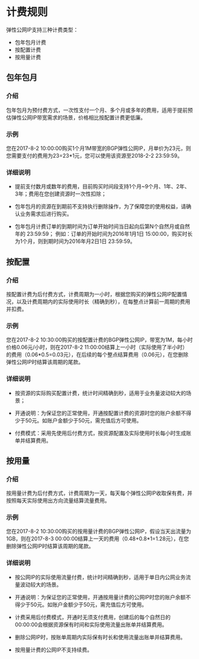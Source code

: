 # 计费规则

弹性公网IP支持三种计费类型：
 * 包年包月计费
 * 按配置计费
 * 按用量计费

## 包年包月

### 介绍
包年包月为预付费方式，一次性支付一个月、多个月或多年的费用，适用于提前预估弹性公网IP带宽需求的场景，价格相比按配置计费更低廉。
### 示例
您在2017-8-2 10:00:00购买1个月1M带宽的BGP弹性公网IP，月单价为23元，则您需要支付的费用为23=23*1元，您可以使用该资源至2018-2-2 23:59:59。
### 详细说明
- 提前支付数月或数年的费用，目前购买时间段支持1个月~9个月、1年、2年、3年；费用在您创建资源时一次性扣除；

- 包年包月的资源在到期前不支持执行删除操作，为了保障您的使用权益，请确认业务需求后进行购买。

- 包年包月计费订单的到期时间为订单开始时间当日起向后第N个自然月或自然年的 23:59:59；
例如：订单的开始时间为2016年1月1日 15:00:00，购买时长为1个月，则到期时间为2016年月2日1日 23:59:59。

## 按配置

### 介绍
按配置计费为后付费方式，计费周期为一小时，根据您购买的弹性公网IP配置情况，以及计费周期内的实际使用时长（精确到秒），在每整点计算前一周期的费用并扣费。
### 示例
您在2017-8-2 10:30:00购买的按配置计费的BGP弹性公网IP，带宽为1M，每小时价格0.06元/小时，则在2017-8-2 11:00:00结算上一小时（实际使用了半小时）的费用（0.06*0.5=0.03元），在后续的每个整点结算费用（0.06元），在您删除弹性公网IP时结算该周期的尾款。
### 详细说明
- 按资源的实际购买配置计费，统计时间精确到秒，适用于业务量波动较大的场景；

- 开通说明：为保证您的正常使用，开通按配置计费的资源时您的账户余额不得少于50元。如账户金额少于50元，需充值后方可使用。

- 付费模式：采用先使用后付费方式，按资源配置及实际使用时长每小时生成账单并结算费用。

## 按用量

### 介绍
按用量计费为后付费方式，计费周期为一天，每天每个弹性公网IP收取保有费，并按照每天实际使用出方向流量结算流量费用。
### 示例
您在2017-8-2 10:30:00购买的按用量计费的BGP弹性公网IP，假设当天出流量为1GB，则在2017-8-3 00:00:00结算上一天的费用（0.48+0.8*1=1.28元），在您删除弹性公网IP时结算该周期的尾款。
### 详细说明
- 按公网IP的实际使用流量付费，统计时间精确到秒，适用于单日内公网业务流量波动较大的场景。

- 开通说明：为保证您的正常使用，开通按用量计费的公网IP时您的账户余额不得少于50元。如账户金额少于50元，需充值后方可使用。

- 计费采用后付费模式，开通时无须支付费用，创建后的每个自然日的00:00:00会根据资源保有时间和实际使用流量出账单并结算费用。

- 删除公网IP时，按账单周期内实际保有时长和使用流量出账单并结算费用。

- 按用量计费的公网IP不支持续费。
